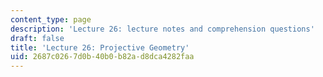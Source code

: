 ```yaml
---
content_type: page
description: 'Lecture 26: lecture notes and comprehension questions'
draft: false
title: 'Lecture 26: Projective Geometry'
uid: 2687c026-7d0b-40b0-b82a-d8dca4282faa
---
```


